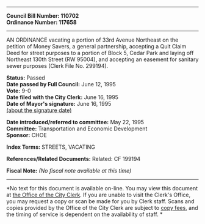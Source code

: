 * * * * *  
  
**Council Bill Number: [](#h0)[](#h2)110702**   
**Ordinance Number: 117658**  
  
* * * * *  
  
AN ORDINANCE vacating a portion of 33rd Avenue Northeast on the petition of Money Savers, a general partnership, accepting a Quit Claim Deed for street purposes to a portion of Block 5, Cedar Park and laying off Northeast 130th Street (RW 95004), and accepting an easement for sanitary sewer purposes (Clerk File No. 299194).  
  
**Status:** Passed   
**Date passed by Full Council:** June 12, 1995   
**Vote:** 9-0   
**Date filed with the City Clerk:** June 16, 1995   
**Date of Mayor's signature:** June 16, 1995   
[(about the signature date)](/~public/approvaldate.htm)   
  
  
**Date introduced/referred to committee:** May 22, 1995   
**Committee:** Transportation and Economic Development   
**Sponsor:** CHOE   
  
**Index Terms:** STREETS, VACATING  
  
**References/Related Documents:** Related: CF 199194  
  
**Fiscal Note:** *(No fiscal note available at this time)*  
  
* * * * *  
  
*No text for this document is available on-line. You may view this document at [the Office of the City Clerk](http://www.seattle.gov/leg/clerk/contactUs.htm). If you are unable to visit the Clerk's Office, you may request a copy or scan be made for you by Clerk staff. Scans and copies provided by the Office of the City Clerk are subject to [copy fees](http://clerk.seattle.gov/~public/clerkfees.htm), and the timing of service is dependent on the availability of staff. *  
  
  
